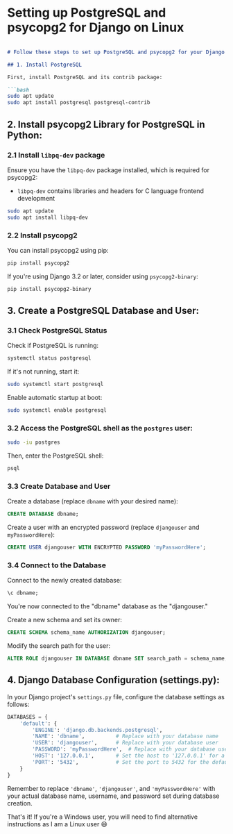 # Setting up PostgreSQL and psycopg2 for Django on Linux

```markdown

# Follow these steps to set up PostgreSQL and psycopg2 for your Django project on a Linux system.

## 1. Install PostgreSQL

First, install PostgreSQL and its contrib package:

```bash
sudo apt update
sudo apt install postgresql postgresql-contrib
```

## 2. Install psycopg2 Library for PostgreSQL in Python:

### 2.1 Install `libpq-dev` package

Ensure you have the `libpq-dev` package installed, which is required for psycopg2:
- `libpq-dev` contains libraries and headers for C language frontend development

```bash
sudo apt update
sudo apt install libpq-dev
```

### 2.2 Install psycopg2

You can install psycopg2 using pip:

```bash
pip install psycopg2
```

If you're using Django 3.2 or later, consider using `psycopg2-binary`:

```bash
pip install psycopg2-binary
```

## 3. Create a PostgreSQL Database and User:

### 3.1 Check PostgreSQL Status

Check if PostgreSQL is running:

```bash
systemctl status postgresql
```

If it's not running, start it:

```bash
sudo systemctl start postgresql
```

Enable automatic startup at boot:

```bash
sudo systemctl enable postgresql
```

### 3.2 Access the PostgreSQL shell as the `postgres` user:

```bash
sudo -iu postgres
```

Then, enter the PostgreSQL shell:

```bash
psql
```

### 3.3 Create Database and User

Create a database (replace `dbname` with your desired name):

```sql
CREATE DATABASE dbname;
```

Create a user with an encrypted password (replace `djangouser` and `myPasswordHere`):

```sql
CREATE USER djangouser WITH ENCRYPTED PASSWORD 'myPasswordHere';
```

### 3.4 Connect to the Database

Connect to the newly created database:

```sql
\c dbname;
```

You're now connected to the "dbname" database as the "djangouser."

Create a new schema and set its owner:

```sql
CREATE SCHEMA schema_name AUTHORIZATION djangouser;
```

Modify the search path for the user:

```sql
ALTER ROLE djangouser IN DATABASE dbname SET search_path = schema_name;
```

## 4. Django Database Configuration (settings.py):

In your Django project's `settings.py` file, configure the database settings as follows:

```python
DATABASES = {
    'default': {
        'ENGINE': 'django.db.backends.postgresql',
        'NAME': 'dbname',          # Replace with your database name
        'USER': 'djangouser',      # Replace with your database user
        'PASSWORD': 'myPasswordHere',  # Replace with your database user's password
        'HOST': '127.0.0.1',       # Set the host to '127.0.0.1' for a local PostgreSQL server
        'PORT': '5432',            # Set the port to 5432 for the default PostgreSQL port
    }
}
```

Remember to replace `'dbname'`, `'djangouser'`, and `'myPasswordHere'` with your actual database name, username, and password set during database creation.

That's it! If you're a Windows user, you will need to find alternative instructions as I am a Linux user 😄
```

